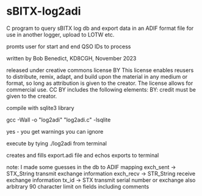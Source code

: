 # sBITX-log2adi
C program to query sBITX log db and export data in an ADIF format file for use in another logger, upload to LOTW etc.

promts user for start and end QSO IDs to process
 
written by Bob Benedict, KD8CGH, November 2023 

 released under creative commons license BY
 This license enables reusers to distribute, remix, adapt, and build upon the material in any medium or format, 
 so long as attribution is given to the creator. The license allows for commercial use. 
 CC BY includes the following elements:
 BY: credit must be given to the creator.
 
compile with sqlite3 library

   gcc -Wall -o "log2adi" "log2adi.c" -lsqlite
   
yes - you get warnings you can ignore

 execute by tying ./log2adi from terminal
 
 creates and fills export.adi file and echos exports to terminal
 
 note: I made some guesses in the db to ADIF mapping
   exch_sent -> STX_String  transmit exchange information
   exch_recv -> STR_String  receive exchange information
   tx_id -> STX  transmit serial number or exchange
also arbitrary 90 character limit on fields including comments

